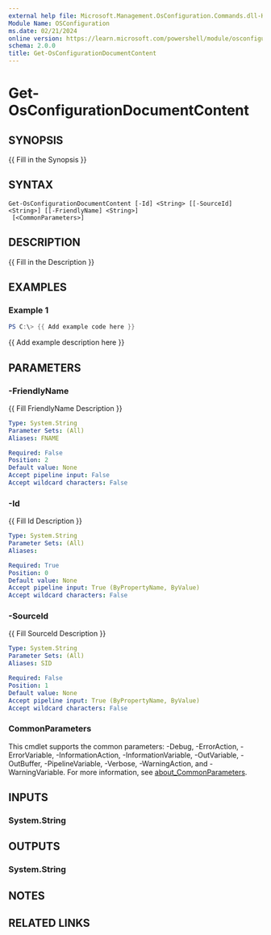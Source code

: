 ```yaml
---
external help file: Microsoft.Management.OsConfiguration.Commands.dll-Help.xml
Module Name: OSConfiguration
ms.date: 02/21/2024
online version: https://learn.microsoft.com/powershell/module/osconfiguration/get-osconfigurationdocumentcontent?view=windowsserver2025-ps&wt.mc_id=ps-gethelp
schema: 2.0.0
title: Get-OsConfigurationDocumentContent
---
```


# Get-OsConfigurationDocumentContent

## SYNOPSIS
{{ Fill in the Synopsis }}

## SYNTAX

```
Get-OsConfigurationDocumentContent [-Id] <String> [[-SourceId] <String>] [[-FriendlyName] <String>]
 [<CommonParameters>]
```

## DESCRIPTION
{{ Fill in the Description }}

## EXAMPLES

### Example 1
```powershell
PS C:\> {{ Add example code here }}
```

{{ Add example description here }}

## PARAMETERS

### -FriendlyName
{{ Fill FriendlyName Description }}

```yaml
Type: System.String
Parameter Sets: (All)
Aliases: FNAME

Required: False
Position: 2
Default value: None
Accept pipeline input: False
Accept wildcard characters: False
```

### -Id
{{ Fill Id Description }}

```yaml
Type: System.String
Parameter Sets: (All)
Aliases:

Required: True
Position: 0
Default value: None
Accept pipeline input: True (ByPropertyName, ByValue)
Accept wildcard characters: False
```

### -SourceId
{{ Fill SourceId Description }}

```yaml
Type: System.String
Parameter Sets: (All)
Aliases: SID

Required: False
Position: 1
Default value: None
Accept pipeline input: True (ByPropertyName, ByValue)
Accept wildcard characters: False
```

### CommonParameters
This cmdlet supports the common parameters: -Debug, -ErrorAction, -ErrorVariable, -InformationAction, -InformationVariable, -OutVariable, -OutBuffer, -PipelineVariable, -Verbose, -WarningAction, and -WarningVariable. For more information, see [about_CommonParameters](http://go.microsoft.com/fwlink/?LinkID=113216).

## INPUTS

### System.String

## OUTPUTS

### System.String

## NOTES

## RELATED LINKS

